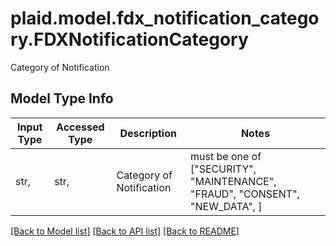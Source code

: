 # plaid.model.fdx_notification_category.FDXNotificationCategory

Category of Notification

## Model Type Info
Input Type | Accessed Type | Description | Notes
------------ | ------------- | ------------- | -------------
str,  | str,  | Category of Notification | must be one of ["SECURITY", "MAINTENANCE", "FRAUD", "CONSENT", "NEW_DATA", ] 

[[Back to Model list]](../../README.md#documentation-for-models) [[Back to API list]](../../README.md#documentation-for-api-endpoints) [[Back to README]](../../README.md)

